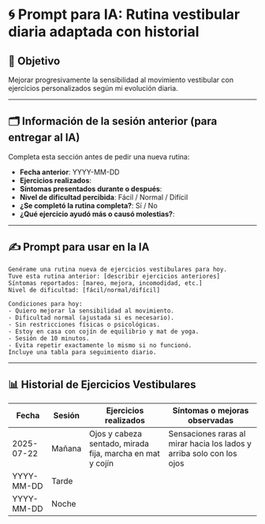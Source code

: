 # 🌀 Prompt para IA: Rutina vestibular diaria adaptada con historial

## 🎯 Objetivo

Mejorar progresivamente la sensibilidad al movimiento vestibular con ejercicios personalizados según mi evolución diaria.

---

## 🗂️ Información de la sesión anterior (para entregar al IA)

Completa esta sección antes de pedir una nueva rutina:

- **Fecha anterior**: YYYY-MM-DD
- **Ejercicios realizados**:
- **Síntomas presentados durante o después**:
- **Nivel de dificultad percibida**: Fácil / Normal / Difícil
- **¿Se completó la rutina completa?**: Sí / No
- **¿Qué ejercicio ayudó más o causó molestias?**:

---

## ✍️ Prompt para usar en la IA

```
Genérame una rutina nueva de ejercicios vestibulares para hoy.
Tuve esta rutina anterior: [describir ejercicios anteriores]
Síntomas reportados: [mareo, mejora, incomodidad, etc.]
Nivel de dificultad: [fácil/normal/difícil]

Condiciones para hoy:
- Quiero mejorar la sensibilidad al movimiento.
- Dificultad normal (ajustada si es necesario).
- Sin restricciones físicas o psicológicas.
- Estoy en casa con cojín de equilibrio y mat de yoga.
- Sesión de 10 minutos.
- Evita repetir exactamente lo mismo si no funcionó.
Incluye una tabla para seguimiento diario.
```

---

## 📊 Historial de Ejercicios Vestibulares

| Fecha      | Sesión | Ejercicios realizados                                     | Síntomas o mejoras observadas                                         |
| ---------- | ------ | --------------------------------------------------------- | --------------------------------------------------------------------- |
| 2025-07-22 | Mañana | Ojos y cabeza sentado, mirada fija, marcha en mat y cojín | Sensaciones raras al mirar hacia los lados y arriba solo con los ojos |
| YYYY-MM-DD | Tarde  |                                                           |                                                                       |
| YYYY-MM-DD | Noche  |                                                           |                                                                       |
